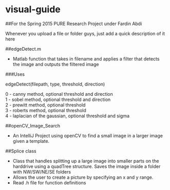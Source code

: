# visual-guide

##For the Spring 2015 PURE Research Project under Fardin Abdi

Whenever you upload a file or folder guys, just add a quick description of it here

##edgeDetect.m
 - Matlab function that takes in filename and applies a filter that detects the image and outputs the filtered image

###Uses

edgeDetect(filepath, type, threshold, direction)

0 - canny method, optional threshold and direction<br/>
1 - sobel method, optional threshold and direction<br/>
2 - prewitt method, optional threshold<br/>
3 - roberts method, optional threshold<br/>
4 - laplacian of the gaussian, optional threshold and sigma<br/>
 
##openCV_Image_Search
 - An IntelliJ Project using openCV to find a small image in a larger image given a template.

##Splice class
- Class that handles splitting up a large image into smaller parts on the harddrive using a quadTree structure.  Saves the image inside a folder with NW/SW/NE/SE folders
- Allows the user to create a picture by specifying an x and y range.
- Read .h file for function definitions
